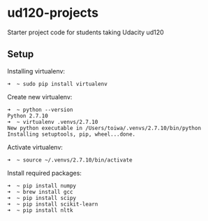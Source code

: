 ud120-projects
==============

Starter project code for students taking Udacity ud120

## Setup

Installing virtualenv:

```
➜  ~ sudo pip install virtualenv
```

Create new virtualenv:

```
➜  ~ python --version
Python 2.7.10
➜  ~ virtualenv .venvs/2.7.10
New python executable in /Users/toiwa/.venvs/2.7.10/bin/python
Installing setuptools, pip, wheel...done.
```

Activate virtualenv:

```
➜  ~ source ~/.venvs/2.7.10/bin/activate
```

Install required packages:

```
➜  ~ pip install numpy
➜  ~ brew install gcc
➜  ~ pip install scipy
➜  ~ pip install scikit-learn
➜  ~ pip install nltk
```
